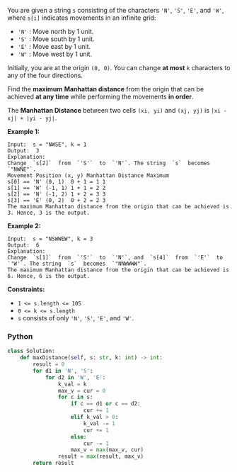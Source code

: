 You are given a string  `s`  consisting of the characters  `'N'`,  `'S'`,  `'E'`, and  `'W'`, where  `s[i]`  indicates
movements in an infinite grid:

- `'N'`  : Move north by 1 unit.
- `'S'`  : Move south by 1 unit.
- `'E'`  : Move east by 1 unit.
- `'W'`  : Move west by 1 unit.

Initially, you are at the origin  `(0, 0)`. You can change  **at most**  `k`  characters to any of the four directions.

Find the  **maximum**  **Manhattan distance**  from the origin that can be achieved  **at any time**  while performing
the movements  **in order**.

The **Manhattan Distance** between two cells `(xi, yi)` and `(xj, yj)` is `|xi - xj| + |yi - yj|`.

**Example 1:**

```
Input:  s = "NWSE", k = 1
Output:  3
Explanation:
Change  `s[2]`  from  `'S'`  to  `'N'`. The string  `s`  becomes  `"NWNE"`.
Movement Position (x, y) Manhattan Distance Maximum
s[0] == 'N' (0, 1)  0 + 1 = 1 1
s[1] == 'W' (-1, 1) 1 + 1 = 2 2
s[2] == 'N' (-1, 2) 1 + 2 = 3 3
s[3] == 'E' (0, 2)  0 + 2 = 2 3
The maximum Manhattan distance from the origin that can be achieved is 3. Hence, 3 is the output.
```

**Example 2:**

```
Input:  s = "NSWWEW", k = 3
Output:  6
Explanation:
Change  `s[1]`  from  `'S'`  to  `'N'`, and  `s[4]`  from  `'E'`  to  `'W'`. The string  `s`  becomes  `"NNWWWW"`.
The maximum Manhattan distance from the origin that can be achieved is 6. Hence, 6 is the output.
```

**Constraints:**

- `1 <= s.length <= 105`
- `0 <= k <= s.length`
- `s`  consists of only  `'N'`,  `'S'`,  `'E'`, and  `'W'`.

### Python

```py
class Solution:
    def maxDistance(self, s: str, k: int) -> int:
        result = 0
        for d1 in 'N', 'S':
            for d2 in 'W', 'E':
                k_val = k
                max_v = cur = 0
                for c in s:
                    if c == d1 or c == d2:
                        cur += 1
                    elif k_val > 0:
                        k_val -= 1
                        cur += 1
                    else:
                        cur -= 1
                    max_v = max(max_v, cur)
                result = max(result, max_v)
        return result
```